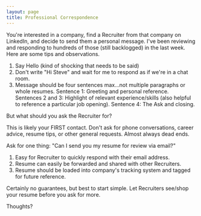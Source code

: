 ```yaml
---
layout: page
title: Professional Correspondence 
---
```


You're interested in a company, find a Recruiter from that company on LinkedIn, and decide to send them a personal message.  I've been reviewing and responding to hundreds of those (still backlogged) in the last week.  Here are some tips and observations.

1)  Say Hello (kind of shocking that needs to be said)
2)  Don't write "Hi Steve" and wait for me to respond as if we're in a chat room.
3)  Message should be four sentences max...not multiple paragraphs or whole resumes.  Sentence 1:  Greeting and personal reference.  Sentences 2 and 3:  Highlight of relevant experience/skills (also helpful to reference a particular job opening).  Sentence 4:  The Ask and closing.

But what should you ask the Recruiter for?

This is likely your FIRST contact.  Don't ask for phone conversations, career advice, resume tips, or other general requests.  Almost always dead ends.

Ask for one thing:   "Can I send you my resume for review via email?"

1)  Easy for Recruiter to quickly respond with their email address.
2)  Resume can easily be forwarded and shared with other Recruiters.
3)  Resume should be loaded into company's tracking system and tagged for future reference.

Certainly no guarantees, but best to start simple.  Let Recruiters see/shop your resume before you ask for more.

Thoughts?
